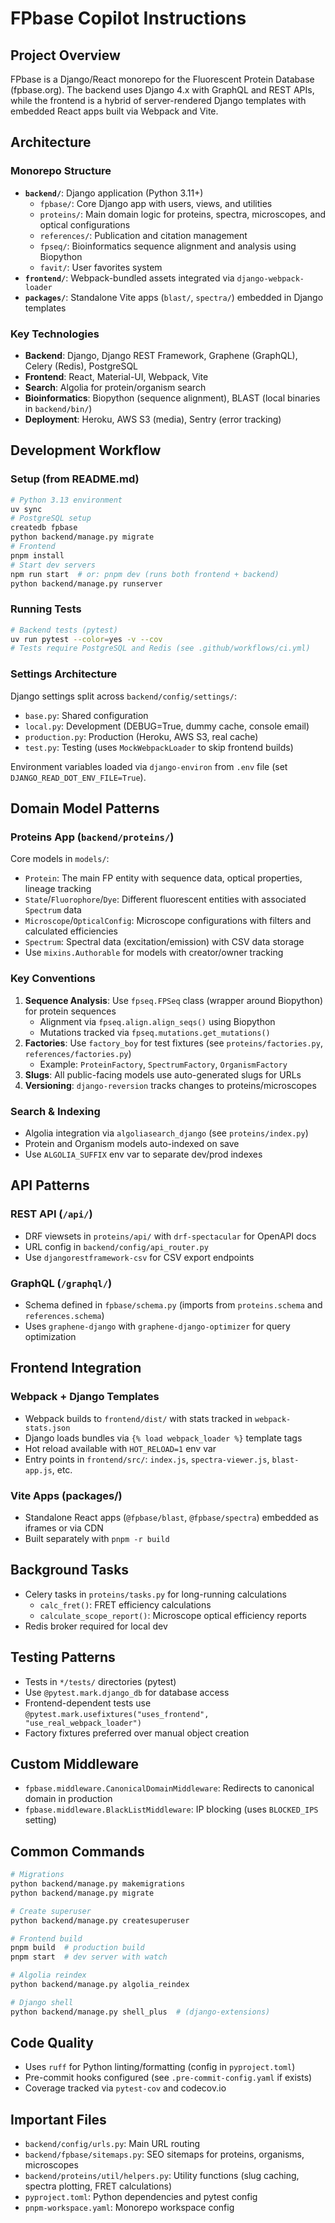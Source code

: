 # FPbase Copilot Instructions

## Project Overview
FPbase is a Django/React monorepo for the Fluorescent Protein Database (fpbase.org). The backend uses Django 4.x with GraphQL and REST APIs, while the frontend is a hybrid of server-rendered Django templates with embedded React apps built via Webpack and Vite.

## Architecture

### Monorepo Structure
- **`backend/`**: Django application (Python 3.11+)
  - `fpbase/`: Core Django app with users, views, and utilities
  - `proteins/`: Main domain logic for proteins, spectra, microscopes, and optical configurations
  - `references/`: Publication and citation management
  - `fpseq/`: Bioinformatics sequence alignment and analysis using Biopython
  - `favit/`: User favorites system
- **`frontend/`**: Webpack-bundled assets integrated via `django-webpack-loader`
- **`packages/`**: Standalone Vite apps (`blast/`, `spectra/`) embedded in Django templates

### Key Technologies
- **Backend**: Django, Django REST Framework, Graphene (GraphQL), Celery (Redis), PostgreSQL
- **Frontend**: React, Material-UI, Webpack, Vite
- **Search**: Algolia for protein/organism search
- **Bioinformatics**: Biopython (sequence alignment), BLAST (local binaries in `backend/bin/`)
- **Deployment**: Heroku, AWS S3 (media), Sentry (error tracking)

## Development Workflow

### Setup (from README.md)
```bash
# Python 3.13 environment
uv sync
# PostgreSQL setup
createdb fpbase
python backend/manage.py migrate
# Frontend
pnpm install
# Start dev servers
npm run start  # or: pnpm dev (runs both frontend + backend)
python backend/manage.py runserver
```

### Running Tests
```bash
# Backend tests (pytest)
uv run pytest --color=yes -v --cov
# Tests require PostgreSQL and Redis (see .github/workflows/ci.yml)
```

### Settings Architecture
Django settings split across `backend/config/settings/`:
- `base.py`: Shared configuration
- `local.py`: Development (DEBUG=True, dummy cache, console email)
- `production.py`: Production (Heroku, AWS S3, real cache)
- `test.py`: Testing (uses `MockWebpackLoader` to skip frontend builds)

Environment variables loaded via `django-environ` from `.env` file (set `DJANGO_READ_DOT_ENV_FILE=True`).

## Domain Model Patterns

### Proteins App (`backend/proteins/`)
Core models in `models/`:
- `Protein`: The main FP entity with sequence data, optical properties, lineage tracking
- `State`/`Fluorophore`/`Dye`: Different fluorescent entities with associated `Spectrum` data
- `Microscope`/`OpticalConfig`: Microscope configurations with filters and calculated efficiencies
- `Spectrum`: Spectral data (excitation/emission) with CSV data storage
- Use `mixins.Authorable` for models with creator/owner tracking

### Key Conventions
1. **Sequence Analysis**: Use `fpseq.FPSeq` class (wrapper around Biopython) for protein sequences
   - Alignment via `fpseq.align.align_seqs()` using Biopython
   - Mutations tracked via `fpseq.mutations.get_mutations()`
2. **Factories**: Use `factory_boy` for test fixtures (see `proteins/factories.py`, `references/factories.py`)
   - Example: `ProteinFactory`, `SpectrumFactory`, `OrganismFactory`
3. **Slugs**: All public-facing models use auto-generated slugs for URLs
4. **Versioning**: `django-reversion` tracks changes to proteins/microscopes

### Search & Indexing
- Algolia integration via `algoliasearch_django` (see `proteins/index.py`)
- Protein and Organism models auto-indexed on save
- Use `ALGOLIA_SUFFIX` env var to separate dev/prod indexes

## API Patterns

### REST API (`/api/`)
- DRF viewsets in `proteins/api/` with `drf-spectacular` for OpenAPI docs
- URL config in `backend/config/api_router.py`
- Use `djangorestframework-csv` for CSV export endpoints

### GraphQL (`/graphql/`)
- Schema defined in `fpbase/schema.py` (imports from `proteins.schema` and `references.schema`)
- Uses `graphene-django` with `graphene-django-optimizer` for query optimization

## Frontend Integration

### Webpack + Django Templates
- Webpack builds to `frontend/dist/` with stats tracked in `webpack-stats.json`
- Django loads bundles via `{% load webpack_loader %}` template tags
- Hot reload available with `HOT_RELOAD=1` env var
- Entry points in `frontend/src/`: `index.js`, `spectra-viewer.js`, `blast-app.js`, etc.

### Vite Apps (packages/)
- Standalone React apps (`@fpbase/blast`, `@fpbase/spectra`) embedded as iframes or via CDN
- Built separately with `pnpm -r build`

## Background Tasks
- Celery tasks in `proteins/tasks.py` for long-running calculations
  - `calc_fret()`: FRET efficiency calculations
  - `calculate_scope_report()`: Microscope optical efficiency reports
- Redis broker required for local dev

## Testing Patterns
- Tests in `*/tests/` directories (pytest)
- Use `@pytest.mark.django_db` for database access
- Frontend-dependent tests use `@pytest.mark.usefixtures("uses_frontend", "use_real_webpack_loader")`
- Factory fixtures preferred over manual object creation

## Custom Middleware
- `fpbase.middleware.CanonicalDomainMiddleware`: Redirects to canonical domain in production
- `fpbase.middleware.BlackListMiddleware`: IP blocking (uses `BLOCKED_IPS` setting)

## Common Commands
```bash
# Migrations
python backend/manage.py makemigrations
python backend/manage.py migrate

# Create superuser
python backend/manage.py createsuperuser

# Frontend build
pnpm build  # production build
pnpm start  # dev server with watch

# Algolia reindex
python backend/manage.py algolia_reindex

# Django shell
python backend/manage.py shell_plus  # (django-extensions)
```

## Code Quality
- Uses `ruff` for Python linting/formatting (config in `pyproject.toml`)
- Pre-commit hooks configured (see `.pre-commit-config.yaml` if exists)
- Coverage tracked via `pytest-cov` and codecov.io

## Important Files
- `backend/config/urls.py`: Main URL routing
- `backend/fpbase/sitemaps.py`: SEO sitemaps for proteins, organisms, microscopes
- `backend/proteins/util/helpers.py`: Utility functions (slug caching, spectra plotting, FRET calculations)
- `pyproject.toml`: Python dependencies and pytest config
- `pnpm-workspace.yaml`: Monorepo workspace config
